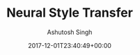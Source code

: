 ---
title: "Neural Style Transfer"
type: work
date: 2017-12-01T23:40:49+00:00
description : "This is meta description"
caption: Implementation of Neural Style Transfer
image: images/work/item-5.svg
author: Ashutosh Singh
tags: ["fashion","package"]
submitDate: November 30, 2017
github: https://github.com/dsgiitr/Neural-Style-Transfer
---